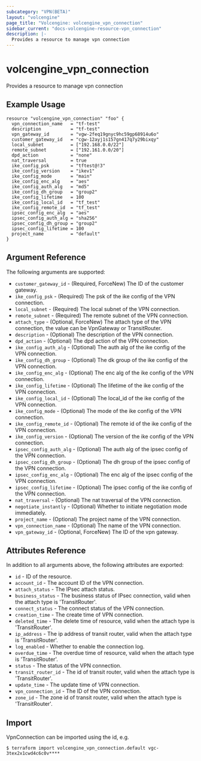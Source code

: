 ```yaml
---
subcategory: "VPN(BETA)"
layout: "volcengine"
page_title: "Volcengine: volcengine_vpn_connection"
sidebar_current: "docs-volcengine-resource-vpn_connection"
description: |-
  Provides a resource to manage vpn connection
---
```

# volcengine_vpn_connection
Provides a resource to manage vpn connection
## Example Usage
```hcl
resource "volcengine_vpn_connection" "foo" {
  vpn_connection_name   = "tf-test"
  description           = "tf-test"
  vpn_gateway_id        = "vgw-2feq19gnyc9hc59gp68914u6o"
  customer_gateway_id   = "cgw-12ayj1s157gn417q7y29bixqy"
  local_subnet          = ["192.168.0.0/22"]
  remote_subnet         = ["192.161.0.0/20"]
  dpd_action            = "none"
  nat_traversal         = true
  ike_config_psk        = "tftest@!3"
  ike_config_version    = "ikev1"
  ike_config_mode       = "main"
  ike_config_enc_alg    = "aes"
  ike_config_auth_alg   = "md5"
  ike_config_dh_group   = "group2"
  ike_config_lifetime   = 100
  ike_config_local_id   = "tf_test"
  ike_config_remote_id  = "tf_test"
  ipsec_config_enc_alg  = "aes"
  ipsec_config_auth_alg = "sha256"
  ipsec_config_dh_group = "group2"
  ipsec_config_lifetime = 100
  project_name          = "default"
}
```
## Argument Reference
The following arguments are supported:
* `customer_gateway_id` - (Required, ForceNew) The ID of the customer gateway.
* `ike_config_psk` - (Required) The psk of the ike config of the VPN connection.
* `local_subnet` - (Required) The local subnet of the VPN connection.
* `remote_subnet` - (Required) The remote subnet of the VPN connection.
* `attach_type` - (Optional, ForceNew) The attach type of the VPN connection, the value can be VpnGateway or TransitRouter.
* `description` - (Optional) The description of the VPN connection.
* `dpd_action` - (Optional) The dpd action of the VPN connection.
* `ike_config_auth_alg` - (Optional) The auth alg of the ike config of the VPN connection.
* `ike_config_dh_group` - (Optional) The dk group of the ike config of the VPN connection.
* `ike_config_enc_alg` - (Optional) The enc alg of the ike config of the VPN connection.
* `ike_config_lifetime` - (Optional) The lifetime of the ike config of the VPN connection.
* `ike_config_local_id` - (Optional) The local_id of the ike config of the VPN connection.
* `ike_config_mode` - (Optional) The mode of the ike config of the VPN connection.
* `ike_config_remote_id` - (Optional) The remote id of the ike config of the VPN connection.
* `ike_config_version` - (Optional) The version of the ike config of the VPN connection.
* `ipsec_config_auth_alg` - (Optional) The auth alg of the ipsec config of the VPN connection.
* `ipsec_config_dh_group` - (Optional) The dh group of the ipsec config of the VPN connection.
* `ipsec_config_enc_alg` - (Optional) The enc alg of the ipsec config of the VPN connection.
* `ipsec_config_lifetime` - (Optional) The ipsec config of the ike config of the VPN connection.
* `nat_traversal` - (Optional) The nat traversal of the VPN connection.
* `negotiate_instantly` - (Optional) Whether to initiate negotiation mode immediately.
* `project_name` - (Optional) The project name of the VPN connection.
* `vpn_connection_name` - (Optional) The name of the VPN connection.
* `vpn_gateway_id` - (Optional, ForceNew) The ID of the vpn gateway.

## Attributes Reference
In addition to all arguments above, the following attributes are exported:
* `id` - ID of the resource.
* `account_id` - The account ID of the VPN connection.
* `attach_status` - The IPsec attach status.
* `business_status` - The business status of IPsec connection, valid when the attach type is 'TransitRouter'.
* `connect_status` - The connect status of the VPN connection.
* `creation_time` - The create time of VPN connection.
* `deleted_time` - The delete time of resource, valid when the attach type is 'TransitRouter'.
* `ip_address` - The ip address of transit router, valid when the attach type is 'TransitRouter'.
* `log_enabled` - Whether to enable the connection log.
* `overdue_time` - The overdue time of resource, valid when the attach type is 'TransitRouter'.
* `status` - The status of the VPN connection.
* `transit_router_id` - The id of transit router, valid when the attach type is 'TransitRouter'.
* `update_time` - The update time of VPN connection.
* `vpn_connection_id` - The ID of the VPN connection.
* `zone_id` - The zone id of transit router, valid when the attach type is 'TransitRouter'.


## Import
VpnConnection can be imported using the id, e.g.
```
$ terraform import volcengine_vpn_connection.default vgc-3tex2x1cwd4c6c0v****
```

